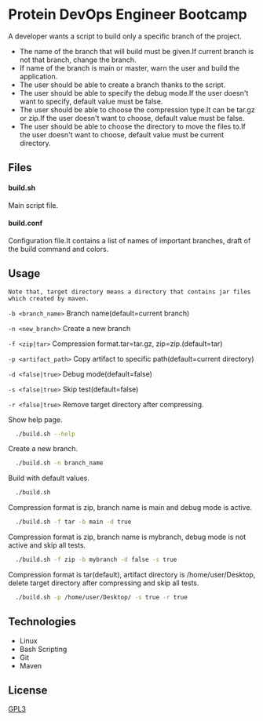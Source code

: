 
# Protein DevOps Engineer Bootcamp

A developer wants a script to build only a specific branch of the project.

- The name of the branch that will build must be given.If current branch is not that branch, change the branch.
- If name of the branch is main or master, warn the user and build the application.
- The user should be able to create a branch thanks to the script.
- The user should be able to specify the debug mode.If the user doesn't want to specify, default value must be false.
- The user should be able to choose the compression type.It can be tar.gz or zip.If the user doesn't want to choose, default value must be false.
- The user should be able to choose the directory to move the files to.If the user doesn't want to choose, default value must be current directory.


## Files

#### build.sh
Main script file.

#### build.conf
Configuration file.It contains a list of names of important branches, draft of the build command and colors.

## Usage

`Note that, target directory means a directory that contains jar files which created by maven.`


 `-b <branch_name>`    Branch name(default=current branch)

 `-n <new_branch>`     Create a new branch

 `-f <zip|tar>`        Compression format.tar=tar.gz, zip=zip.(default=tar)
 
 `-p <artifact_path>`  Copy artifact to specific path(default=current directory)

 `-d <false|true>`     Debug mode(default=false)

 `-s <false|true>`     Skip test(default=false)

 `-r <false|true>`     Remove target directory after compressing.

 
Show help page.

```bash
  ./build.sh --help
```

Create a new branch.

```bash
  ./build.sh -n branch_name
```

Build with default values.

```bash
  ./build.sh
```

Compression format is zip, branch name is main and debug mode is active.

```bash
  ./build.sh -f tar -b main -d true
```

Compression format is zip, branch name is mybranch, debug mode is not active and skip all tests.

```bash
  ./build.sh -f zip -b mybranch -d false -s true 
```

Compression format is tar(default), artifact directory is /home/user/Desktop, delete target directory after compressing and skip all tests.

```bash
  ./build.sh -p /home/user/Desktop/ -s true -r true 
```


## Technologies

- Linux
- Bash Scripting
- Git
- Maven


## License

[GPL3](https://www.gnu.org/licenses/gpl-3.0.html)

